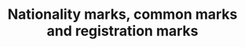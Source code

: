 ---
learningObjectiveId: "010.02.04"
parentId: "010.02"
title: Nationality marks, common marks and registration marks
---